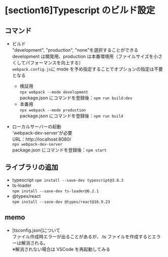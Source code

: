 # [section16]Typescript のビルド設定

## コマンド

- ビルド  
   "development", "production", "none"を選択することができる  
   development は開発用、production は本番環境用（ファイルサイズを小さくしてパフォーマンスを向上する）  
   `webpack.config.js`に mode を予め指定することでオプションの指定は不要となる

  - 検証用  
    `npx webpack --mode development`  
    package.json にコマンドを登録後：`npm run build:dev`
  - 本番用  
    `npx webpack --mode production`  
    package.json にコマンドを登録後：`npm run build`

- ローカルサーバーの起動  
  'webpack-dev-server'が必要  
  URL：http://localhost:8080/  
  `npx webpack-dev-server`  
  package.json にコマンドを登録後：`npm start`

## ライブラリの追加

- typescript
  `npm install --save-dev typescript@3.8.3`
- ts-loader  
  `npm install --save-dev ts-loader@6.2.1`
- @types/react  
  `npm install --save-dev @types/react@16.9.23`

## memo

- [tsconfig.json]について  
  ファイル作成時エラーが出ることがあるが、.ts ファイルを作成するとエラーは解消される。  
  ※解消されない場合は VSCode を再起動してみる
